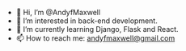 - 👋 Hi, I’m @AndyfMaxwell
- 👀 I’m interested in back-end development.
- 🌱 I’m currently learning Django, Flask and React. 
- 📫 How to reach me: andyfmaxwell@gmail.com

<!---
AndyfMaxwell/AndyfMaxwell is a ✨ special ✨ repository because its `README.md` (this file) appears on your GitHub profile.
You can click the Preview link to take a look at your changes.
--->
